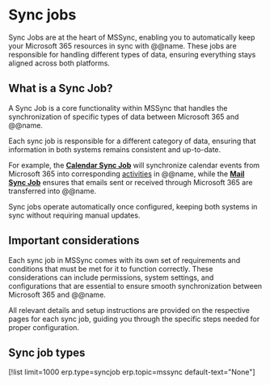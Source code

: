 # Sync jobs

Sync Jobs are at the heart of MSSync, enabling you to automatically keep your Microsoft 365 resources in sync with @@name. These jobs are responsible for handling different types of data, ensuring everything stays aligned across both platforms.

## What is a Sync Job?

A Sync Job is a core functionality within MSSync that handles the synchronization of specific types of data between Microsoft 365 and @@name.

Each sync job is responsible for a different category of data, ensuring that information in both systems remains consistent and up-to-date.

For example, the **[Calendar Sync Job](calendar.md)** will synchronize calendar events from Microsoft 365 into corresponding [activities](https://docs.erp.net/model/entities/General.Activities.Activities.html) in @@name, while the **[Mail Sync Job](mail.md)** ensures that emails sent or received through Microsoft 365 are transferred into @@name.

Sync jobs operate automatically once configured, keeping both systems in sync without requiring manual updates.

## Important considerations

Each sync job in MSSync comes with its own set of requirements and conditions that must be met for it to function correctly. These considerations can include permissions, system settings, and configurations that are essential to ensure smooth synchronization between Microsoft 365 and @@name.

All relevant details and setup instructions are provided on the respective pages for each sync job, guiding you through the specific steps needed for proper configuration.

## Sync job types

[!list limit=1000 erp.type=syncjob erp.topic=mssync default-text="None"]
